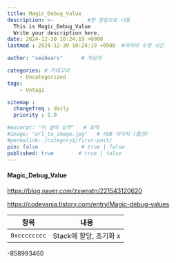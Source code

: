 ```yaml
---
title: Magic_Debug_Value
description: >-           #한 문장으로 나옴
  This is Magic_Debug_Value
  Write your description here.
date: 2024-12-30 10:24:19 +0900
lastmod : 2024-12-30 10:24:19 +0900  #마지막 수정 시간

author: "seabears"      # 작성자

categories: # 카테고리
    - Uncategorized  
tags: 
    - Untag1

sitemap :
  changefreq : daily
  priority : 1.0

#excerpt: "이 글의 요약"   # 요약
#image: "url_to_image.jpg"   # 대표 이미지 (옵션)
#permalink: /category1/first-post/
pin: false              # true | false
published: true        # true | false
---
```


#### Magic_Debug_Value

https://blog.naver.com/zxwnstn/221543120620

https://codevania.tistory.com/entry/Magic-debug-values

|항목|내용|
|---|---|
|`0xcccccccc` | Stack에 할당, 초기화 x |

-858993460